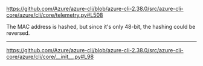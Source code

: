 https://github.com/Azure/azure-cli/blob/azure-cli-2.38.0/src/azure-cli-core/azure/cli/core/telemetry.py#L508

The MAC address is hashed, but since it's only 48-bit, the hashing could be reversed.

---

<https://github.com/Azure/azure-cli/blob/azure-cli-2.38.0/src/azure-cli-core/azure/cli/core/__init__.py#L98>
